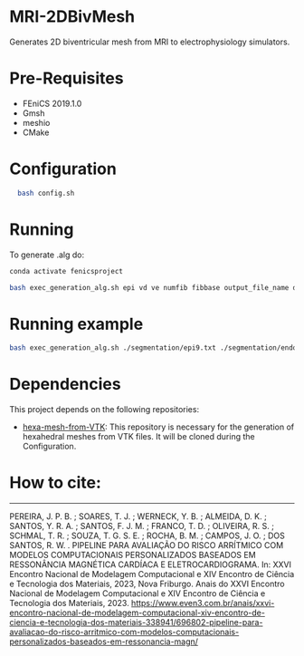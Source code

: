# MRI-2DBivMesh
Generates 2D biventricular mesh from MRI to electrophysiology simulators.

# Pre-Requisites

  - FEniCS 2019.1.0
  - Gmsh
  - meshio
  - CMake
# Configuration
  ```sh
    bash config.sh
  ```
# Running

To generate .alg do:
```sh
conda activate fenicsproject
```
```sh
bash exec_generation_alg.sh epi vd ve numfib fibbase output_file_name dx dy dz
```

# Running example
```sh
bash exec_generation_alg.sh ./segmentation/epi9.txt ./segmentation/endoVD9.txt ./segmentation/endoVE9.txt 3 ./segmentation/fibr9_ output_file 0.2 0.2 0.2
```
# Dependencies

This project depends on the following repositories:

- [hexa-mesh-from-VTK](https://github.com/rsachetto/hexa-mesh-from-VTK.git): This repository is necessary for the generation of hexahedral meshes from VTK files. It will be cloned during the Configuration.

# How to cite:
----

PEREIRA, J. P. B. ; SOARES, T. J. ; WERNECK, Y. B. ; ALMEIDA, D. K. ; SANTOS, Y. R. A. ; SANTOS, F. J. M. ; FRANCO, T. D. ; OLIVEIRA, R. S. ; SCHMAL, T. R. ; SOUZA, T. G. S. E. ; ROCHA, B. M. ; CAMPOS, J. O. ; DOS SANTOS, R. W. . PIPELINE PARA AVALIAÇÃO DO RISCO ARRÍTMICO COM MODELOS COMPUTACIONAIS PERSONALIZADOS BASEADOS EM RESSONÂNCIA MAGNÉTICA CARDÍACA E ELETROCARDIOGRAMA. In: XXVI Encontro Nacional de Modelagem Computacional e XIV Encontro de Ciência e Tecnologia dos Materiais, 2023, Nova Friburgo. Anais do XXVI Encontro Nacional de Modelagem Computacional e XIV Encontro de Ciência e Tecnologia dos Materiais, 2023.
https://www.even3.com.br/anais/xxvi-encontro-nacional-de-modelagem-computacional-xiv-encontro-de-ciencia-e-tecnologia-dos-materiais-338941/696802-pipeline-para-avaliacao-do-risco-arritmico-com-modelos-computacionais-personalizados-baseados-em-ressonancia-magn/